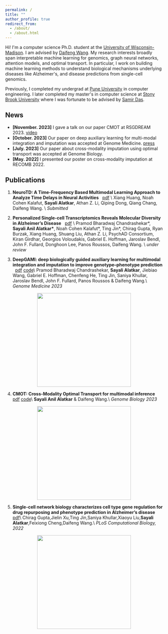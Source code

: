 ```yaml
---
permalink: /
title: ""
author_profile: true
redirect_from: 
  - /about/
  - /about.html
---
```


Hi! I'm a computer science Ph.D. student at the [University of Wisconsin-Madison](https://www.cs.wisc.edu/). I am advised by [Daifeng Wang](https://daifengwanglab.org/). My research interests broadly span interpretable machine learning for genomics, graph neural networks, attention models, and optimal transport. In particular, I work on building machine learning methods to understand biological mechanisms underlying diseases like Alzheimer's, and disease predictions from single-cell genomics.

Previously, I completed my undergrad at [Pune University](http://www.unipune.ac.in/) in computer engineering. I later completed my master's in computer science at [Stony Brook University](https://www.stonybrook.edu/) where I was fortunate to be advised by [Samir Das](https://www3.cs.stonybrook.edu/~samir/).

## News

- **[November. 2023]** I gave a talk on our paper CMOT at RSGDREAM 2023. [video](https://www.youtube.com/watch?v=nDTm6LGhP6I)
- **[October. 2023]** Our paper on deep auxiliary learning for multi-modal integration and imputation was accepted at Genome Medicine. [press](https://www.waisman.wisc.edu/2023/12/04/utilizing-ai-to-better-understand-the-genotype-phenotype-connection/)
- **[July. 2023]** Our paper about cross-modality imputation using optimal transport was accepted at Genome Biology.
- **[May. 2022]** I presented our poster on cross-modality imputation at RECOMB 2022.

## Publications
1. **NeuroTD: A Time-Frequency Based Multimodal Learning Approach to Analyze Time Delays in Neural Activities** &nbsp; [pdf](https://www.biorxiv.org/content/10.1101/2024.10.28.620662v1) \\
   Xiang Huang,  Noah Cohen Kalafut, **Sayali Alatkar**, Athan Z. Li, Qiping Dong, Qiang Chang,  Daifeng Wang. \\
   *Submitted*

2. **Personalized Single-cell Transcriptomics Reveals Molecular Diversity in Alzheimer’s Disease** &nbsp; [pdf](https://www.medrxiv.org/content/10.1101/2024.11.01.24316589v1) \\
   Pramod Bharadwaj Chandrashekar\*, <b>Sayali Anil Alatkar\*</b>, Noah Cohen Kalafut\*, Ting Jin\*, Chirag Gupta, Ryan Burzak, Xiang Huang, Shuang Liu, Athan Z. Li, PsychAD Consortium, Kiran Girdhar,  Georgios Voloudakis,  Gabriel E. Hoffman, Jaroslav Bendl, John F. Fullard, Donghoon Lee, Panos Roussos, Daifeng Wang. \\
   *under review*
   
3. **DeepGAMI: deep biologically guided auxiliary learning for multimodal integration and imputation to improve genotype–phenotype prediction** &nbsp; [pdf](https://rdcu.be/ducUF) [code](https://github.com/daifengwanglab/DeepGAMI)\\
Pramod Bharadwaj Chandrashekar, **Sayali Alatkar**, Jiebiao Wang, Gabriel E. Hoffman, Chenfeng He, Ting Jin, Saniya Khullar, Jaroslav Bendl, John F. Fullard, Panos Roussos & Daifeng Wang.\\
*Genome Medicine 2023*
<p align="center">
  <img src="https://user-images.githubusercontent.com/57010174/169340516-1d3c46bb-9a4a-4d6a-a710-eeb168e8bb22.png" width="300px" height="300px"></p>

 4. **CMOT: Cross-Modality Optimal Transport for multimodal inference** &nbsp; [pdf](https://rdcu.be/ducUy) [code](https://github.com/daifengwanglab/CMOT)\\
**Sayali Anil Alatkar** & Daifeng Wang.\\
*Genome Biology 2023*
<p align="center">
<img src="https://github.com/sayali7/sayali7_temp.github.io/assets/17776179/312bf491-3b2e-4beb-a882-24756579cba7" width="300px" height="300px"></p>

 5. **Single-cell network biology characterizes cell type gene regulation for drug repurposing and phenotype prediction in Alzheimer’s disease** &nbsp; [pdf](https://journals.plos.org/ploscompbiol/article?id=10.1371/journal.pcbi.1010287)\\
Chirag Gupta,Jielin Xu,Ting Jin,Saniya Khullar,Xiaoyu Liu,**Sayali Alatkar**,Feixiong Cheng,Daifeng Wang.\\
*PLoS Computational Biology, 2022*
<p align="center">
<img src="https://github.com/sayali7/sayali7_temp.github.io/assets/17776179/ae0bfed8-1f7a-49c6-8abc-86b59d811292" width="300px" height="300px"></p>
